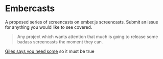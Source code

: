 Embercasts
==========

A proposed series of screencasts on ember.js screencasts. Submit an issue for anything you would like to see covered.

>Any project which wants attention that much is going to release some badass screencasts the moment they can.

[Giles says you need some][1] so it must be true


[1]: http://gilesbowkett.blogspot.com/2012/02/i-wouldnt-learn-ember-in-2012.html
